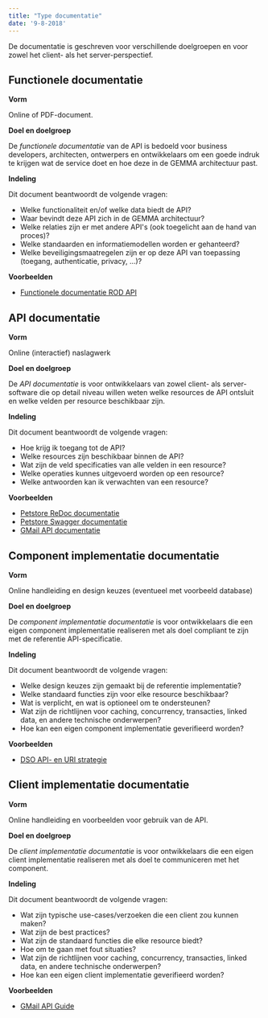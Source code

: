 ```yaml
---
title: "Type documentatie"
date: '9-8-2018'
---
```


De documentatie is geschreven voor verschillende doelgroepen en voor zowel het client- als het server-perspectief.


## Functionele documentatie

**Vorm**

Online of PDF-document.

**Doel en doelgroep**

De *functionele documentatie* van de API is bedoeld voor business developers, architecten, ontwerpers en ontwikkelaars om een goede indruk te krijgen wat de service doet en hoe deze in de GEMMA architectuur past.

**Indeling**

Dit document beantwoordt de volgende vragen:

* Welke functionaliteit en/of welke data biedt de API?
* Waar bevindt deze API zich in de GEMMA architectuur?
* Welke relaties zijn er met andere API's (ook toegelicht aan de hand van proces)?
* Welke standaarden en informatiemodellen worden er gehanteerd?
* Welke beveiligingsmaatregelen zijn er op deze API van toepassing (toegang, authenticatie, privacy, ...)?

**Voorbeelden**

* [Functionele documentatie ROD API](https://www.pre.omgevingswet.overheid.nl/knooppunt/apistore/site/themes/dso/templates/api/documentation/download.jag?tenant=carbon.super&resourceUrl=/registry/resource/_system/governance/apimgt/applicationdata/provider/Kadaster/Omgevingsdocumenten-Opvragen/v1/documentation/files/Functionele%20documentatie%20Registratie%20Omgevingsdocumenten%20Afnamepunt%20API%20v1.pdf)


## API documentatie

**Vorm**

Online (interactief) naslagwerk

**Doel en doelgroep**

De *API documentatie* is voor ontwikkelaars van zowel client- als server-software die op detail niveau willen weten welke resources de API ontsluit en welke velden per resource beschikbaar zijn.

**Indeling**

Dit document beantwoordt de volgende vragen:

* Hoe krijg ik toegang tot de API?
* Welke resources zijn beschikbaar binnen de API?
* Wat zijn de veld specificaties van alle velden in een resource?
* Welke operaties kunnes uitgevoerd worden op een resource?
* Welke antwoorden kan ik verwachten van een resource?

**Voorbeelden**

* [Petstore ReDoc documentatie](https://redocly.github.io/redoc/)
* [Petstore Swagger documentatie](http://petstore.swagger.io/)
* [GMail API documentatie](https://developers.google.com/gmail/api/v1/reference/?hl=nl)

## Component implementatie documentatie

**Vorm**

Online handleiding en design keuzes (eventueel met voorbeeld database)

**Doel en doelgroep**

De *component implementatie documentatie* is voor ontwikkelaars die een eigen component implementatie realiseren met als doel compliant te zijn met de referentie API-specificatie.

**Indeling**

Dit document beantwoordt de volgende vragen:

* Welke design keuzes zijn gemaakt bij de referentie implementatie?
* Welke standaard functies zijn voor elke resource beschikbaar?
* Wat is verplicht, en wat is optioneel om te ondersteunen?
* Wat zijn de richtlijnen voor caching, concurrency, transacties, linked data, en andere technische onderwerpen?
* Hoe kan een eigen component implementatie geverifieerd worden?

**Voorbeelden**

* [DSO API- en URI strategie](https://aandeslagmetdeomgevingswet.nl/digitaal-stelsel/documenten/documenten/api-uri-strategie/)


## Client implementatie documentatie

**Vorm**

Online handleiding en voorbeelden voor gebruik van de API.

**Doel en doelgroep**

De *client implementatie documentatie* is voor ontwikkelaars die een eigen client implementatie realiseren met als doel te communiceren met het component.

**Indeling**

Dit document beantwoordt de volgende vragen:

* Wat zijn typische use-cases/verzoeken die een client zou kunnen maken?
* Wat zijn de best practices?
* Wat zijn de standaard functies die elke resource biedt?
* Hoe om te gaan met fout situaties?
* Wat zijn de richtlijnen voor caching, concurrency, transacties, linked data, en andere technische onderwerpen?
* Hoe kan een eigen client implementatie geverifieerd worden?

**Voorbeelden**

* [GMail API Guide](https://developers.google.com/gmail/api/guides/?hl=nl)
